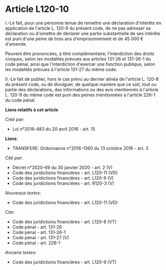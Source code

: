 # Article L120-10

I.-Le fait, pour une personne tenue de remettre une déclaration d'intérêts en application de l'article L. 120-9 du présent
code, de ne pas adresser sa déclaration ou d'omettre de déclarer une partie substantielle de ses intérêts est puni d'une
peine de trois ans d'emprisonnement et de 45 000 € d'amende. 

Peuvent être prononcées, à titre complémentaire, l'interdiction des droits civiques, selon les modalités prévues aux articles
131-26 et 131-26-1 du code pénal, ainsi que l'interdiction d'exercer une fonction publique, selon les modalités prévues à
l'article 131-27 du même code. 

II.-Le fait de publier, hors le cas prévu au dernier alinéa de l'article L. 120-8 du présent code, ou de divulguer, de
quelque manière que ce soit, tout ou partie des déclarations, des informations ou des avis mentionnés à l'article L. 120-9 du
même code est puni des peines mentionnées à l'article 226-1 du code pénal.

**Liens relatifs à cet article**

_Créé par_:

  - Loi n°2016-483 du 20 avril 2016 - art. 15

**Liens**:

  - TRANSFERE: Ordonnance n°2016-1360 du 13 octobre 2016 - art. 3

_Cité par_:

  - Décret n°2020-69 du 30 janvier 2020 - art. 2 (V)
  - Code des juridictions financières - art. L120-11 (VD)
  - Code des juridictions financières - art. L120-9 (V)
  - Code des juridictions financières - art. R120-3 (V)

_Nouveaux textes_:

  - Code des juridictions financières - art. L120-11 (VD)

_Cite_:

  - Code des juridictions financières - art. L120-8 (VT)
  - Code pénal - art. 131-26
  - Code pénal - art. 131-26-1
  - Code pénal - art. 131-27 (V)
  - Code pénal - art. 226-1

_Anciens textes_:

  - Code des juridictions financières - art. L120-9 (VT)
